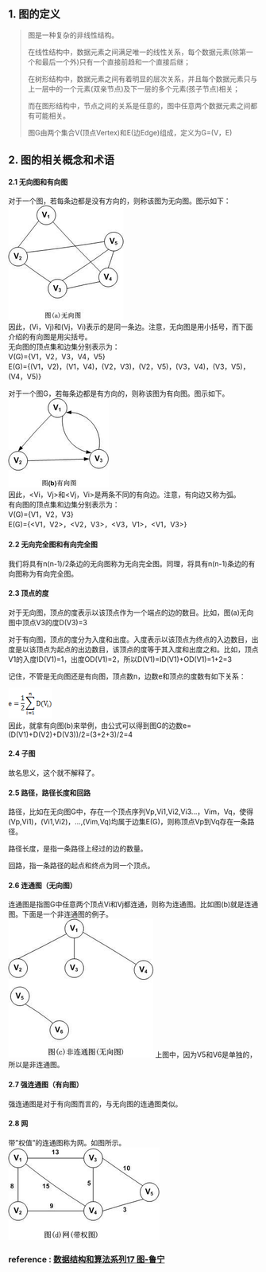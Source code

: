 ## 1. 图的定义
> 图是一种复杂的非线性结构。
>
>在线性结构中，数据元素之间满足唯一的线性关系，每个数据元素(除第一个和最后一个外)只有一个直接前趋和一个直接后继；
>
>在树形结构中，数据元素之间有着明显的层次关系，并且每个数据元素只与上一层中的一个元素(双亲节点)及下一层的多个元素(孩子节点)相关；
>
>而在图形结构中，节点之间的关系是任意的，图中任意两个数据元素之间都有可能相关。
>
>图G由两个集合V(顶点Vertex)和E(边Edge)组成，定义为G=(V，E)

## 2. 图的相关概念和术语

#### 2.1 无向图和有向图
对于一个图，若每条边都是没有方向的，则称该图为无向图。图示如下：  
  ![](./images/1/tree-wuxiang.jpg)   
因此，(Vi，Vj)和(Vj，Vi)表示的是同一条边。注意，无向图是用小括号，而下面介绍的有向图是用尖括号。  
无向图的顶点集和边集分别表示为：  
V(G)={V1，V2，V3，V4，V5}  
E(G)={(V1，V2)，(V1，V4)，(V2，V3)，(V2，V5)，(V3，V4)，(V3，V5)，(V4，V5)}   

对于一个图G，若每条边都是有方向的，则称该图为有向图。图示如下。  
  ![](./images/1/tree-youxiang.jpg)  
因此，<Vi，Vj>和<Vj，Vi>是两条不同的有向边。注意，有向边又称为弧。  
有向图的顶点集和边集分别表示为：  
V(G)={V1，V2，V3}   
E(G)={<V1，V2>，<V2，V3>，<V3，V1>，<V1，V3>}  

#### 2.2 无向完全图和有向完全图
我们将具有n(n-1)/2条边的无向图称为无向完全图。同理，将具有n(n-1)条边的有向图称为有向完全图。

#### 2.3 顶点的度
对于无向图，顶点的度表示以该顶点作为一个端点的边的数目。比如，图(a)无向图中顶点V3的度D(V3)=3  

对于有向图，顶点的度分为入度和出度。入度表示以该顶点为终点的入边数目，出度是以该顶点为起点的出边数目，该顶点的度等于其入度和出度之和。比如，顶点V1的入度ID(V1)=1，出度OD(V1)=2，所以D(V1)=ID(V1)+OD(V1)=1+2=3

记住，不管是无向图还是有向图，顶点数n，边数e和顶点的度数有如下关系：  

![](./images/1/tree-bian.gif)  
因此，就拿有向图(b)来举例，由公式可以得到图G的边数e=(D(V1)+D(V2)+D(V3))/2=(3+2+3)/2=4

#### 2.4 子图
 
故名思义，这个就不解释了。  

#### 2.5 路径，路径长度和回路  

路径，比如在无向图G中，存在一个顶点序列Vp,Vi1,Vi2,Vi3…，Vim，Vq，使得(Vp,Vi1)，(Vi1,Vi2)，…,(Vim,Vq)均属于边集E(G)，则称顶点Vp到Vq存在一条路径。

路径长度，是指一条路径上经过的边的数量。

回路，指一条路径的起点和终点为同一个顶点。

#### 2.6 连通图（无向图）

连通图是指图G中任意两个顶点Vi和Vj都连通，则称为连通图。比如图(b)就是连通图。下面是一个非连通图的例子。  
![](./images/1/tree-liantong.jpg)
上图中，因为V5和V6是单独的，所以是非连通图。

#### 2.7 强连通图（有向图）

强连通图是对于有向图而言的，与无向图的连通图类似。 

#### 2.8 网
带”权值”的连通图称为网。如图所示。  
![](./images/1/tree-wang.jpg)

### reference : [数据结构和算法系列17 图-鲁宁](http://www.cnblogs.com/mcgrady/archive/2013/09/23/3335847.html)